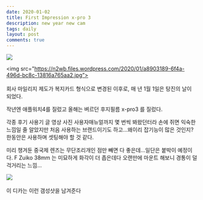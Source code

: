 ```yaml
---
date: 2020-01-02
title: First Impression x-pro 3
description: new year new cam
tags: daily
layout: post
comments: true
---
```


<img src="https://n2wb.files.wordpress.com/2020/01/781d4d56-e37f-490b-821b-1c044bb0f405.jpg">


<img src="https://n2wb.files.wordpress.com/2020/01/a8903189-6f4a-496d-bc8c-13816a765aa2.jpg”>
<br><br>
회사 마일리지 제도가 복지카드 형식으로 변경된 이후로, 매 년 1월 1일은 탕진의 날이 되었다.  

작년엔 애플워치4를 질렀고 올해는 벼르던 후지필름 x-pro3 를 질렀다.  

각종 후기 사용기 글 영상 사진 사용자매뉴얼까지 몇 번씩 봐왔던터라 손에 쥐면 익숙한 느낌일 줄 알았지만 처음 사용하는 브랜드이기도 하고...왜이리 잡기능이 많은 것인지? 한동안은 사용하며 셋팅해야 할 것 같다.  

미리 챙겨둔 중국제 렌즈는 무단조리개인 점만 빼면 다 좋은데...일단은 붙박이 예정이다. F Zuiko 38mm 는 미묘하게 화각이 더 좁은데다 오랜만에 마운트 해보니 경통이 덜걱거리는 느낌...

<img src="https://n2wb.files.wordpress.com/2020/01/1b90c566-03f5-4e10-97fa-c0293a4a42dd-19574-00000a82e75486be.jpg">
<br><br>
이 디카는 이런 갬성샷을 남겨준다
